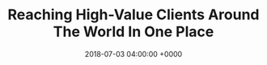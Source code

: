 ---
title: 'Reaching High-Value Clients Around The World In One Place'
name: "leadgate"
night_header: false
night_footer: true
language: en
published: true
slug: "custom-lead-generation-application"
layout: pancakes
description: page description
date: 2018-07-03 04:00:00 +0000
tags: ["Web Development", "Web Experience", "Web Design", "Brand Identity", "Brand Strategy"]
aliases :
  - /work/leadgate/
stacks_hero:
  path: "helpers/work/hero.html"
  image: "images/leadgate-cover.png"
  background_color: "#1d6bd0"
  client: "leadgate"
  logo_color: "white"
grid_item:
  client: "leadgate"
  logo_color: "color"
stacks:
- template: section-row-blocks
  id: overview
  class: padding-m-bottom v_c-center
  background_color: "#1d6bd0"
  background_image:
  rows:
  - template: include-row
    class: h_c-center v_c-center
    size: container
    cols:
    - template: block-column-builder
      size: '9'
      animate: fade-up
      duration: '400'
      elements:
      - template: element-title
        class: "color-white text-left big-paragraph"
        tag: p
        title: |
          Leadgate is an all-new lead aggregator, enabling contractors & agencies to easily monitor the web for new opportunities relevant to their service offering. Fullstack built the entire web application from scratch, including a streamlined UX, third-party integrations and collaborative features. From simultaneous multi-user view, to text filtering enabling automatic organization/tagging, LeadGate enables teams to never miss an opportunity.
- template: section-row-blocks
  id: overview
  class: padding-xl-top padding-xl-bottom v_c-center
  background_color: "#ffffff"
  rows:
  - template: include-row
    class: h_c-center v_c-center wrap
    size: container-l
    cols:
    - template: block-column-builder
      size: '12'
      animate: fade-up
      duration: '400'
      elements:
      - template: element-image
        class: padding-m-bottom
        image: "images/leadgate-feed.png"
      - template: element-image
        image: "images/leadgate-open-tab.png"
---